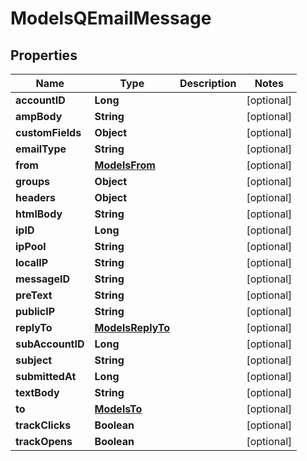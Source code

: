 
# ModelsQEmailMessage

## Properties
Name | Type | Description | Notes
------------ | ------------- | ------------- | -------------
**accountID** | **Long** |  |  [optional]
**ampBody** | **String** |  |  [optional]
**customFields** | **Object** |  |  [optional]
**emailType** | **String** |  |  [optional]
**from** | [**ModelsFrom**](ModelsFrom.md) |  |  [optional]
**groups** | **Object** |  |  [optional]
**headers** | **Object** |  |  [optional]
**htmlBody** | **String** |  |  [optional]
**ipID** | **Long** |  |  [optional]
**ipPool** | **String** |  |  [optional]
**localIP** | **String** |  |  [optional]
**messageID** | **String** |  |  [optional]
**preText** | **String** |  |  [optional]
**publicIP** | **String** |  |  [optional]
**replyTo** | [**ModelsReplyTo**](ModelsReplyTo.md) |  |  [optional]
**subAccountID** | **Long** |  |  [optional]
**subject** | **String** |  |  [optional]
**submittedAt** | **Long** |  |  [optional]
**textBody** | **String** |  |  [optional]
**to** | [**ModelsTo**](ModelsTo.md) |  |  [optional]
**trackClicks** | **Boolean** |  |  [optional]
**trackOpens** | **Boolean** |  |  [optional]



